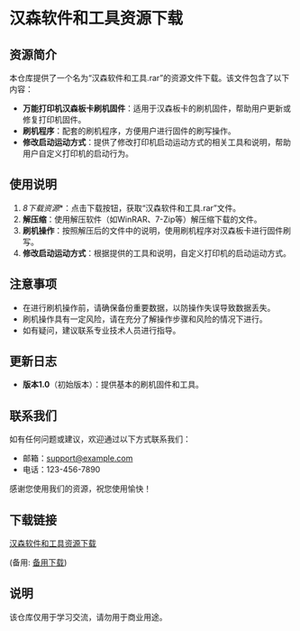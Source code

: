 # 汉森软件和工具资源下载

## 资源简介

本仓库提供了一个名为“汉森软件和工具.rar”的资源文件下载。该文件包含了以下内容：

- **万能打印机汉森板卡刷机固件**：适用于汉森板卡的刷机固件，帮助用户更新或修复打印机固件。
- **刷机程序**：配套的刷机程序，方便用户进行固件的刷写操作。
- **修改启动运动方式**：提供了修改打印机启动运动方式的相关工具和说明，帮助用户自定义打印机的启动行为。

## 使用说明

1. *8下载资源**：点击下载按钮，获取“汉森软件和工具.rar”文件。
2. **解压缩**：使用解压软件（如WinRAR、7-Zip等）解压缩下载的文件。
3. **刷机操作**：按照解压后的文件中的说明，使用刷机程序对汉森板卡进行固件刷写。
4. **修改启动运动方式**：根据提供的工具和说明，自定义打印机的启动运动方式。

## 注意事项

- 在进行刷机操作前，请确保备份重要数据，以防操作失误导致数据丢失。
- 刷机操作具有一定风险，请在充分了解操作步骤和风险的情况下进行。
- 如有疑问，建议联系专业技术人员进行指导。

## 更新日志

- **版本1.0**（初始版本）：提供基本的刷机固件和工具。

## 联系我们

如有任何问题或建议，欢迎通过以下方式联系我们：

- 邮箱：support@example.com
- 电话：123-456-7890

感谢您使用我们的资源，祝您使用愉快！

## 下载链接
[汉森软件和工具资源下载](https://pan.quark.cn/s/65feada9a865) 

(备用: [备用下载](https://pan.baidu.com/s/1PuD1-Fb2kpuEnGPjjs82WA?pwd=1234))

## 说明

该仓库仅用于学习交流，请勿用于商业用途。
